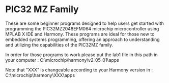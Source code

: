 # PIC32 MZ Family
These are some beginner programs designed to help users get started with programming the PIC32MZ2048EFM064 microchip microcontroller using MPLAB X IDE and Harmony. These programs are ideal for those new to embedded systems programming, offering an approach to understanding and utilizing the capabilities of the PIC32MZ family.

In order for those programs to work please put the lab1 file in this path in your computer : C:\microchip\harmony\v2_05_01\apps

Note that "XXX" is changeable according to your Harmony version in : C:\microchip\harmony\XXX\apps 
